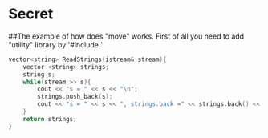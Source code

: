 # Secret
##The example of how does "move" works.
    First of all you need to add "utility" library by '#include <utility>'
```c++
vector<string> ReadStrings(istream& stream){
    vector <string> strings;
    string s;
    while(stream >> s){
        cout << "s = " << s << "\n";
        strings.push_back(s);
        cout << "s = " << s << ", strings.back =" << strings.back() << "\n";
    }
    return strings;
}
```
